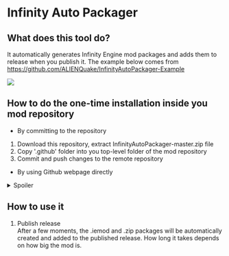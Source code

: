 # Infinity Auto Packager

## What does this tool do?  
It automatically generates Infinity Engine mod packages and adds them to release when you publish it.
The example below comes from https://github.com/ALIENQuake/InfinityAutoPackager-Example

![](https://camo.githubusercontent.com/dd9fba57de0ba54dd2fd176672c8998ed7e44f0f/68747470733a2f2f73352e67696679752e636f6d2f696d616765732f4e6167727977616a5f323032305f30325f31375f31355f31315f34395f3932392e676966)

## How to do the one-time installation inside you mod repository  
- By committing to the repository  

1. Download this repository, extract InfinityAutoPackager-master.zip file
1. Copy '.github' folder into you top-level folder of the mod repository
1. Commit and push changes to the remote repository

- By using Github webpage directly  
<details>
<summary>Spoiler</summary>
1. Open the main page of your mod, locate "Create new file" button 
<img src="https://i.imgur.com/AdQe2jf.png">
1. paste this into the filename `.github/workflows/InfinityAutoPackager.yaml`, do not skip dot at the beginning 
<img src="https://i.imgur.com/kazdfBr.png">
1. Open ["Infinity Auto Packager"](https://raw.githubusercontent.com/InfinityTools/InfinityAutoPackager/master/.github/workflows/InfinityAutoPackager.yaml) file, copy all content and paste it into the editor, then click "Commit new file" in order to save changes
<img src="https://i.imgur.com/N6PKhUW.png">
</details>


## How to use it  
1. Publish release  
After a few moments, the .iemod and .zip packages will be automatically created and added to the published release. How long it takes depends on how big the mod is.
